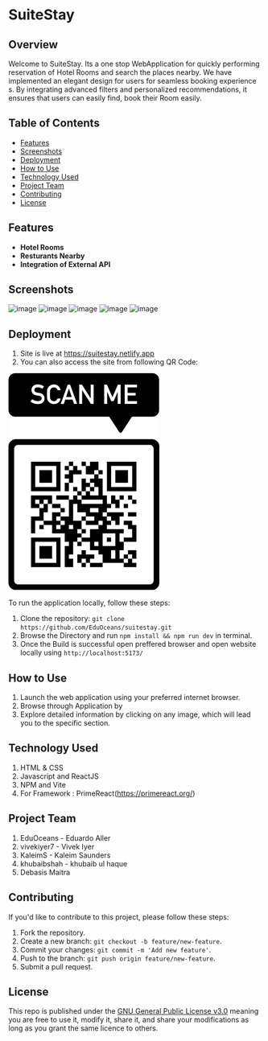 # SuiteStay

## Overview

Welcome to SuiteStay. Its a one stop WebApplication for quickly performing reservation of Hotel Rooms and search the places nearby. We have implemented an elegant design for users for seamless booking experience s. By integrating advanced filters and personalized recommendations, it ensures that users can easily find, book their Room easily.

## Table of Contents

- [Features](#features)
- [Screenshots](#screenshots)
- [Deployment](#deployment)
- [How to Use](#how-to-use)
- [Technology Used](#Technology-Used)
- [Project Team](#ProjectTeam)
- [Contributing](#contributing)
- [License](#license)

## Features

- **Hotel Rooms**
- **Resturants Nearby**
- **Integration of External API**

## Screenshots
![image](https://github.com/EduOceans/suitestay/assets/150608334/c40ffd46-9cbd-4257-8b59-0f8f0399a0df)
![image](https://github.com/EduOceans/suitestay/assets/150608334/d3902774-b07d-4ef9-8f3d-0277679fb424)
![image](https://github.com/EduOceans/suitestay/assets/150608334/7946f139-c7d7-4477-b217-68fa5723fe59)
![image](https://github.com/EduOceans/suitestay/assets/150608334/03e9bb11-2e07-4281-9ddd-f866deec594c)
![image](https://github.com/EduOceans/suitestay/assets/150608334/37967af7-8540-419f-bf05-c80830110280)






## Deployment

1. Site is live at <https://suitestay.netlify.app>
2. You can also access the site from following QR Code:

![Screenshot1](/src/assets/finished_page/QR_Code.png)

To run the application locally, follow these steps:

1. Clone the repository: `git clone https://github.com/EduOceans/suitestay.git`
2. Browse the Directory and run `npm install && npm run dev` in terminal.
3. Once the Build is successful open preffered browser and open website locally using `http://localhost:5173/`

## How to Use

1. Launch the web application using your preferred internet browser.
2. Browse through Application by 
3. Explore detailed information by clicking on any image, which will lead you to the specific section.

## Technology Used

1. HTML & CSS
2. Javascript and ReactJS
3. NPM and Vite
4. For Framework : PrimeReact(https://primereact.org/)

## Project Team

1. EduOceans - Eduardo Aller 
2. vivekiyer7  - Vivek Iyer
3. KaleimS - Kaleim Saunders
4. khubaibshah - khubaib ul haque
5. Debasis Maitra

## Contributing

If you'd like to contribute to this project, please follow these steps:

1. Fork the repository.
2. Create a new branch: `git checkout -b feature/new-feature`.
3. Commit your changes: `git commit -m 'Add new feature'`.
4. Push to the branch: `git push origin feature/new-feature`.
5. Submit a pull request.

## License

This repo is published under the [GNU General Public License v3.0](LICENSE) meaning you are free to use it, modify it, share it, and share your modifications as long as you grant the same licence to others.
